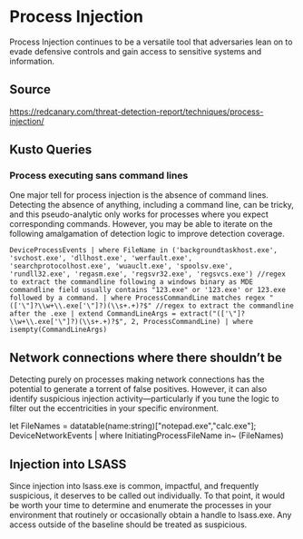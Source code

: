 # Process Injection
Process Injection continues to be a versatile tool that adversaries lean on to evade defensive controls and gain access to sensitive systems and information.

## Source
https://redcanary.com/threat-detection-report/techniques/process-injection/

## Kusto Queries

### Process executing sans command lines
One major tell for process injection is the absence of command lines. Detecting the absence of anything, including a command line, can be tricky, and this pseudo-analytic only works for processes where you expect corresponding commands. However, you may be able to iterate on the following amalgamation of detection logic to improve detection coverage. 

`DeviceProcessEvents
| where FileName in ('backgroundtaskhost.exe', 'svchost.exe', 'dllhost.exe', 'werfault.exe', 'searchprotocolhost.exe', 'wuauclt.exe', 'spoolsv.exe', 'rundll32.exe', 'regasm.exe', 'regsvr32.exe', 'regsvcs.exe')
//regex to extract the commandline following a windows binary as MDE commandline field usually contains "123.exe" or '123.exe' or 123.exe followed by a command.
| where ProcessCommandLine matches regex "(['\"]?\\w+\\.exe['\"]?)(\\s+.+)?$"
//regex to extract the commandline after the .exe
| extend CommandLineArgs = extract("(['\"]?\\w+\\.exe['\"]?)(\\s+.+)?$", 2, ProcessCommandLine)
| where isempty(CommandLineArgs)`

## Network connections where there shouldn’t be
Detecting purely on processes making network connections has the potential to generate a torrent of false positives. However, it can also identify suspicious injection activity—particularly if you tune the logic to filter out the eccentricities in your specific environment.

let FileNames = datatable(name:string)["notepad.exe","calc.exe"];
DeviceNetworkEvents
| where InitiatingProcessFileName in~ (FileNames)


## Injection into LSASS
Since injection into lsass.exe is common, impactful, and frequently suspicious, it deserves to be called out individually. To that point, it would be worth your time to determine and enumerate the processes in your environment that routinely or occasionally obtain a handle to lsass.exe. Any access outside of the baseline should be treated as suspicious. 

